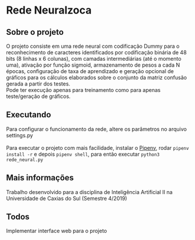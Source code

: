 # Rede Neuralzoca

## Sobre o projeto
O projeto consiste em uma rede neural com codificação Dummy para o reconhecimento de caracteres identificados por codificação binária de 48 bits (8 linhas x 6 colunas), com camadas intermediárias (até o momento uma), ativação por função sigmoid, armazenamento de pesos a cada N épocas, configuração de taxa de aprendizado e geração opcional de gráficos para os cálculos elaborados sobre o conjunto da matriz confusão gerada a partir dos testes. <br>
Pode ter execução apenas para treinamento como para apenas teste/geração de gráficos.

## Executando
Para configurar o funcionamento da rede, altere os parâmetros no arquivo settings.py<br>
<br>
Para executar o projeto com mais facilidade, instalar o [Pipenv](https://github.com/pypa/pipenv), rodar ```pipenv install -r``` e depois ```pipenv shell```, para então executar ```python3 rede_neural.py``` <br>

## Mais informações
Trabalho desenvolvido para a disciplina de Inteligência Artificial II na Universidade de Caxias do Sul (Semestre 4/2019)<br>

## Todos
Implementar interface web para o projeto
